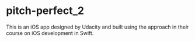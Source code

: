 # pitch-perfect_2
This is an iOS app designed by Udacity and built using the approach in their course on iOS development in Swift.
